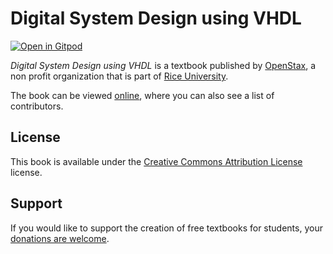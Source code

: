 # Digital System Design using VHDL

[![Open in Gitpod](https://gitpod.io/button/open-in-gitpod.svg)](https://gitpod.io/from-referrer/)

_Digital System Design using VHDL_ is a textbook published by [OpenStax](https://openstax.org/), a non profit organization that is part of [Rice University](https://www.rice.edu/).

The book can be viewed [online](https://github.com/cnx-user-books/cnxbook-digital-system-design-using-vhdl/releases/latest), where you can also see a list of contributors.

## License
This book is available under the [Creative Commons Attribution License](./LICENSE) license.

## Support
If you would like to support the creation of free textbooks for students, your [donations are welcome](https://riceconnect.rice.edu/donation/support-openstax-banner).
